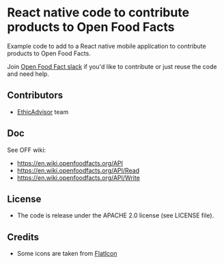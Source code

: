 # React native code to contribute products to Open Food Facts

Example code to add to a React native mobile application to contribute products to Open Food Facts.

Join [Open Food Fact slack](https://openfoodfacts.slack.com) if you'd like to contribute or just reuse the code and need help.

## Contributors

- [EthicAdvisor](https://www.ethicadvisor.org) team

## Doc

See OFF wiki:

- https://en.wiki.openfoodfacts.org/API
- https://en.wiki.openfoodfacts.org/API/Read
- https://en.wiki.openfoodfacts.org/API/Write

## License

- The code is release under the APACHE 2.0 license (see LICENSE file).

## Credits

- Some icons are taken from [FlatIcon](www.flaticon.com)
